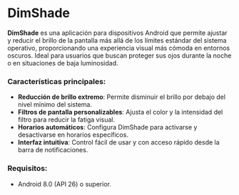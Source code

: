 # DimShade

**DimShade** es una aplicación para dispositivos Android que permite ajustar y reducir el brillo de la pantalla más allá de los límites estándar del sistema operativo, proporcionando una experiencia visual más cómoda en entornos oscuros. Ideal para usuarios que buscan proteger sus ojos durante la noche o en situaciones de baja luminosidad.

### Características principales:
- **Reducción de brillo extremo**: Permite disminuir el brillo por debajo del nivel mínimo del sistema.
- **Filtros de pantalla personalizables**: Ajusta el color y la intensidad del filtro para reducir la fatiga visual.
- **Horarios automáticos**: Configura DimShade para activarse y desactivarse en horarios específicos.
- **Interfaz intuitiva**: Control fácil de usar y con acceso rápido desde la barra de notificaciones.

### Requisitos:
- Android 8.0 (API 26) o superior.
